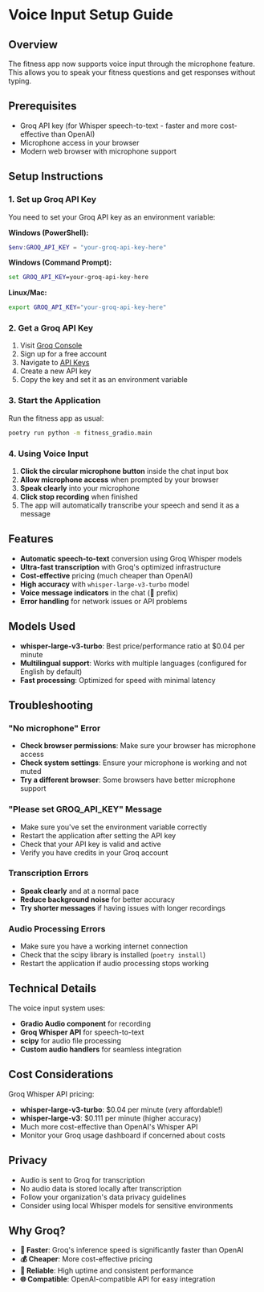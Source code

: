 # Voice Input Setup Guide

## Overview
The fitness app now supports voice input through the microphone feature. This allows you to speak your fitness questions and get responses without typing.

## Prerequisites
- Groq API key (for Whisper speech-to-text - faster and more cost-effective than OpenAI)
- Microphone access in your browser
- Modern web browser with microphone support

## Setup Instructions

### 1. Set up Groq API Key
You need to set your Groq API key as an environment variable:

**Windows (PowerShell):**
```powershell
$env:GROQ_API_KEY = "your-groq-api-key-here"
```

**Windows (Command Prompt):**
```cmd
set GROQ_API_KEY=your-groq-api-key-here
```

**Linux/Mac:**
```bash
export GROQ_API_KEY="your-groq-api-key-here"
```

### 2. Get a Groq API Key
1. Visit [Groq Console](https://console.groq.com/)
2. Sign up for a free account
3. Navigate to [API Keys](https://console.groq.com/keys)
4. Create a new API key
5. Copy the key and set it as an environment variable

### 3. Start the Application
Run the fitness app as usual:
```bash
poetry run python -m fitness_gradio.main
```

### 4. Using Voice Input

1. **Click the circular microphone button** inside the chat input box
2. **Allow microphone access** when prompted by your browser
3. **Speak clearly** into your microphone
4. **Click stop recording** when finished
5. The app will automatically transcribe your speech and send it as a message

## Features

- **Automatic speech-to-text** conversion using Groq Whisper models
- **Ultra-fast transcription** with Groq's optimized infrastructure
- **Cost-effective** pricing (much cheaper than OpenAI)
- **High accuracy** with `whisper-large-v3-turbo` model
- **Voice message indicators** in the chat (🎤 prefix)
- **Error handling** for network issues or API problems

## Models Used

- **whisper-large-v3-turbo**: Best price/performance ratio at $0.04 per minute
- **Multilingual support**: Works with multiple languages (configured for English by default)
- **Fast processing**: Optimized for speed with minimal latency

## Troubleshooting

### "No microphone" Error
- **Check browser permissions**: Make sure your browser has microphone access
- **Check system settings**: Ensure your microphone is working and not muted
- **Try a different browser**: Some browsers have better microphone support

### "Please set GROQ_API_KEY" Message
- Make sure you've set the environment variable correctly
- Restart the application after setting the API key
- Check that your API key is valid and active
- Verify you have credits in your Groq account

### Transcription Errors
- **Speak clearly** and at a normal pace
- **Reduce background noise** for better accuracy
- **Try shorter messages** if having issues with longer recordings

### Audio Processing Errors
- Make sure you have a working internet connection
- Check that the scipy library is installed (`poetry install`)
- Restart the application if audio processing stops working

## Technical Details

The voice input system uses:
- **Gradio Audio component** for recording
- **Groq Whisper API** for speech-to-text
- **scipy** for audio file processing
- **Custom audio handlers** for seamless integration

## Cost Considerations

Groq Whisper API pricing:
- **whisper-large-v3-turbo**: $0.04 per minute (very affordable!)
- **whisper-large-v3**: $0.111 per minute (higher accuracy)
- Much more cost-effective than OpenAI's Whisper API
- Monitor your Groq usage dashboard if concerned about costs

## Privacy

- Audio is sent to Groq for transcription
- No audio data is stored locally after transcription
- Follow your organization's data privacy guidelines
- Consider using local Whisper models for sensitive environments

## Why Groq?

- **🚀 Faster**: Groq's inference speed is significantly faster than OpenAI
- **💰 Cheaper**: More cost-effective pricing
- **🔧 Reliable**: High uptime and consistent performance
- **🌐 Compatible**: OpenAI-compatible API for easy integration
